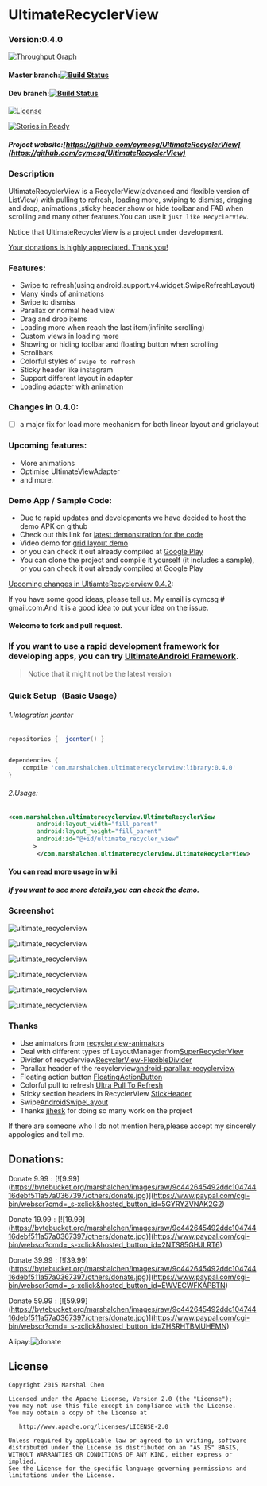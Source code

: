# UltimateRecyclerView

### Version:0.4.0

[![Throughput Graph](https://graphs.waffle.io/cymcsg/UltimateRecyclerView/throughput.svg)](https://waffle.io/cymcsg/UltimateRecyclerView/metrics)

#### Master branch:[![Build Status](https://travis-ci.org/cymcsg/UltimateRecyclerView.svg?branch=master)](https://travis-ci.org/cymcsg/UltimateRecyclerView)

#### Dev branch:[![Build Status](https://travis-ci.org/cymcsg/UltimateRecyclerView.svg?branch=dev)](https://travis-ci.org/cymcsg/UltimateRecyclerView)

[![License](https://img.shields.io/badge/license-Apache%202-blue.svg)](https://www.apache.org/licenses/LICENSE-2.0)

[![Stories in Ready](https://badge.waffle.io/cymcsg/UltimateRecyclerView.svg?label=ready&title=Ready)](http://waffle.io/cymcsg/UltimateRecyclerView)

##### Project website:[https://github.com/cymcsg/UltimateRecyclerView](https://github.com/cymcsg/UltimateRecyclerView)

### Description

UltimateRecyclerView is a RecyclerView(advanced and flexible version of ListView) with pulling to refresh, loading more, swiping to dismiss, draging and drop, animations ,sticky header,show or hide toolbar and FAB when scrolling and many other features.You can use it ```just like RecyclerView```.



Notice that UltimateRecyclerView is a project under development.

[Your donations is highly appreciated. Thank you!](#donations)

### Features:

* Swipe to refresh(using android.support.v4.widget.SwipeRefreshLayout)
* Many kinds of animations
* Swipe to dismiss
* Parallax or normal head view
* Drag and drop items
* Loading more when reach the last item(infinite scrolling)
* Custom views in loading more
* Showing or hiding toolbar and floating button when scrolling
* Scrollbars
* Colorful styles of ``swipe to refresh``
* Sticky header like instagram
* Support different layout in adapter
* Loading adapter with animation

### Changes in 0.4.0:

- [ ] a major fix for load more mechanism for both linear layout and gridlayout

### Upcoming features:

* More animations
* Optimise UltimateViewAdapter
* and more.

### Demo App / Sample Code:
* Due to rapid updates and developments we have decided to host the demo APK on github
* Check out this link for [latest demonstration for the code](https://github.com/cymcsg/UltimateRecyclerView/releases)
* Video demo for [grid layout demo](https://www.youtube.com/watch?v=iTnIf-N8m1Y)
* or you can check it out already compiled at [Google Play](https://play.google.com/store/apps/details?id=com.marshalchen.ultimaterecyclerview.demo)
* You can clone the project and compile it yourself (it includes a sample), or you can check it out already compiled at Google Play

[Upcoming changes in UltiamteRecyclerview 0.4.2](UpcomingChanges.md):

If you have some good ideas, please tell us. My email is cymcsg # gmail.com.And it is a good idea to put your idea on the issue.

#### Welcome to fork and pull request.

### If you want to use a rapid development framework for developing apps, you can try [UltimateAndroid Framework](https://github.com/cymcsg/UltimateAndroid).


> Notice that it might not be the latest version

### Quick Setup（Basic Usage）

###### 1.Integration jcenter

``` gradle
repositories {  jcenter() }


dependencies {
    compile 'com.marshalchen.ultimaterecyclerview:library:0.4.0'
}
```



###### 2.Usage:

``` xml
<com.marshalchen.ultimaterecyclerview.UltimateRecyclerView
        android:layout_width="fill_parent"
        android:layout_height="fill_parent"
        android:id="@+id/ultimate_recycler_view"
       >
        </com.marshalchen.ultimaterecyclerview.UltimateRecyclerView>
```

#### You can read more usage in [wiki](https://github.com/cymcsg/UltimateRecyclerView/wiki)



##### If you want to see more details,you can check the demo.





### Screenshot

![ultimate_recyclerview](https://bytebucket.org/marshalchen/images/raw/44beb162121c719ea4094bd7ea1c9f0cd7de4c04/ultimaterecyclerview/ultimate_recyclerview11.gif)

![ultimate_recyclerview](https://bytebucket.org/marshalchen/images/raw/44beb162121c719ea4094bd7ea1c9f0cd7de4c04/ultimaterecyclerview/ultimate_recyclerview12.gif)

![ultimate_recyclerview](https://bytebucket.org/marshalchen/images/raw/44beb162121c719ea4094bd7ea1c9f0cd7de4c04/ultimaterecyclerview/ultimate_recyclerview7.gif)

![ultimate_recyclerview](https://bytebucket.org/marshalchen/images/raw/f4794974d8de71ab1d0f0efddda556df7e792df2/ultimaterecyclerview/ultimate_recyclerview3.gif)

![ultimate_recyclerview](https://bytebucket.org/marshalchen/images/raw/44beb162121c719ea4094bd7ea1c9f0cd7de4c04/ultimaterecyclerview/ultimate_recyclerview8.gif)

![ultimate_recyclerview](https://bytebucket.org/marshalchen/images/raw/44beb162121c719ea4094bd7ea1c9f0cd7de4c04/ultimaterecyclerview/ultimate_recyclerview9.gif)





### Thanks
* Use animators from  [recyclerview-animators](https://github.com/wasabeef/recyclerview-animators)
* Deal with different types of LayoutManager from[SuperRecyclerView](https://github.com/Malinskiy/SuperRecyclerView)
* Divider of recyclerview[RecyclerView-FlexibleDivider](https://github.com/yqritc/RecyclerView-FlexibleDivider)
* Parallax header of the recyclerview[android-parallax-recyclerview](https://github.com/kanytu/android-parallax-recyclerview)
* Floating action button [FloatingActionButton](https://github.com/futuresimple/android-floating-action-button)
* Colorful pull to refresh [Ultra Pull To Refresh](https://github.com/liaohuqiu/android-Ultra-Pull-To-Refresh)
* Sticky section headers in  RecyclerView [StickHeader](https://github.com/eowise/recyclerview-stickyheaders)
* Swipe[AndroidSwipeLayout](https://github.com/daimajia/AndroidSwipeLayout)
* Thanks [jjhesk](https://github.com/jjhesk) for doing so many work on the project

If there are someone who I do not mention here,please accept my sincerely appologies and tell me.

<h2 ><a name="donations"></a>Donations:</h2>

Donate $9.99: [![$9.99](https://bytebucket.org/marshalchen/images/raw/9c442645492ddc10474416debf511a57a0367397/others/donate.jpg)](https://www.paypal.com/cgi-bin/webscr?cmd=_s-xclick&hosted_button_id=5GYRYZVNAK2G2)

Donate $19.99: [![$19.99](https://bytebucket.org/marshalchen/images/raw/9c442645492ddc10474416debf511a57a0367397/others/donate.jpg)](https://www.paypal.com/cgi-bin/webscr?cmd=_s-xclick&hosted_button_id=2NTS85GHJLRT6)

Donate $39.99: [![$39.99](https://bytebucket.org/marshalchen/images/raw/9c442645492ddc10474416debf511a57a0367397/others/donate.jpg)](https://www.paypal.com/cgi-bin/webscr?cmd=_s-xclick&hosted_button_id=EWVECWFKAPBTN)

Donate $59.99: [![$59.99](https://bytebucket.org/marshalchen/images/raw/9c442645492ddc10474416debf511a57a0367397/others/donate.jpg)](https://www.paypal.com/cgi-bin/webscr?cmd=_s-xclick&hosted_button_id=ZHSRHTBMUHEMN)



Alipay:![donate](https://bytebucket.org/marshalchen/images/raw/9c442645492ddc10474416debf511a57a0367397/others/alipay.png)

## License

``` 
Copyright 2015 Marshal Chen

Licensed under the Apache License, Version 2.0 (the "License");
you may not use this file except in compliance with the License.
You may obtain a copy of the License at

   http://www.apache.org/licenses/LICENSE-2.0

Unless required by applicable law or agreed to in writing, software
distributed under the License is distributed on an "AS IS" BASIS,
WITHOUT WARRANTIES OR CONDITIONS OF ANY KIND, either express or implied.
See the License for the specific language governing permissions and
limitations under the License.
```
